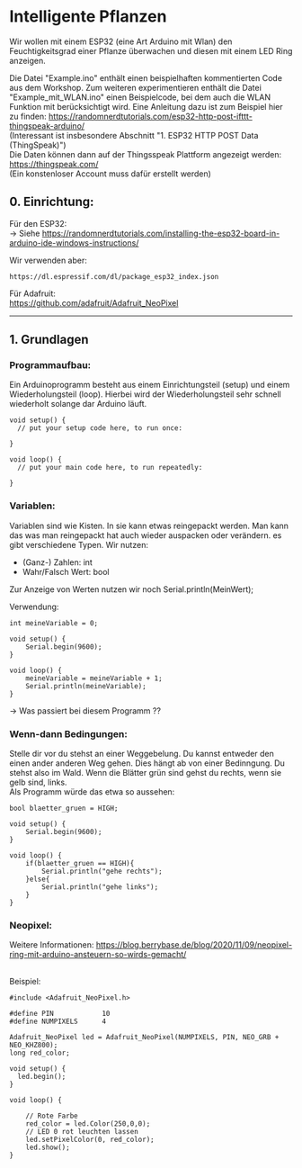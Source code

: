# Intelligente Pflanzen

Wir wollen mit einem ESP32 (eine Art Arduino mit Wlan) den Feuchtigkeitsgrad einer Pflanze überwachen und diesen mit einem LED Ring anzeigen.

Die Datei "Example.ino" enthält einen beispielhaften kommentierten Code aus dem Workshop. Zum weiteren experimentieren enthält die Datei "Example_mit_WLAN.ino" einen Beispielcode, bei dem auch die WLAN Funktion mit berücksichtigt wird. 
Eine Anleitung dazu ist zum Beispiel hier zu finden:
https://randomnerdtutorials.com/esp32-http-post-ifttt-thingspeak-arduino/ <br>
(Interessant ist insbesondere Abschnitt "1. ESP32 HTTP POST Data (ThingSpeak)")
<br>
Die Daten können dann auf der Thingsspeak Plattform angezeigt werden:
https://thingspeak.com/ <br> 
(Ein konstenloser Account muss dafür erstellt werden)
## 0. Einrichtung:

Für den ESP32:<br>
-> Siehe https://randomnerdtutorials.com/installing-the-esp32-board-in-arduino-ide-windows-instructions/

Wir verwenden aber:
```
https://dl.espressif.com/dl/package_esp32_index.json
```

Für Adafruit:
<br>
https://github.com/adafruit/Adafruit_NeoPixel


___

## 1. Grundlagen

### Programmaufbau:
Ein Arduinoprogramm besteht aus einem Einrichtungsteil (setup) und einem Wiederholungsteil (loop).
Hierbei wird der Wiederholungsteil sehr schnell wiederholt solange dar Arduino läuft.

```
void setup() {
  // put your setup code here, to run once:

}

void loop() {
  // put your main code here, to run repeatedly:

}
```
### Variablen:
Variablen sind wie Kisten. In sie kann etwas reingepackt werden. Man kann das was man reingepackt hat auch wieder auspacken oder verändern. es gibt verschiedene Typen. Wir nutzen:
- (Ganz-) Zahlen: int
- Wahr/Falsch Wert: bool

Zur Anzeige von Werten nutzen wir noch Serial.println(MeinWert);

Verwendung:

```
int meineVariable = 0;

void setup() {
    Serial.begin(9600);
}

void loop() {
    meineVariable = meineVariable + 1;
    Serial.println(meineVariable);
}
```
-> Was passiert bei diesem Programm ??

### Wenn-dann Bedingungen:
Stelle dir vor du stehst an einer Weggebelung. Du kannst entweder den einen ander anderen Weg gehen. Dies hängt ab von einer Bedinngung. Du stehst also im Wald. Wenn die Blätter grün sind gehst du rechts, wenn sie gelb sind, links.
<br>Als Programm würde das etwa so aussehen:
```
bool blaetter_gruen = HIGH;

void setup() {
    Serial.begin(9600);
}

void loop() {
    if(blaetter_gruen == HIGH){
        Serial.println("gehe rechts");
    }else{
        Serial.println("gehe links");
    }
}
```

### Neopixel:

Weitere Informationen: https://blog.berrybase.de/blog/2020/11/09/neopixel-ring-mit-arduino-ansteuern-so-wirds-gemacht/

<br> Beispiel:



```
#include <Adafruit_NeoPixel.h>

#define PIN            10
#define NUMPIXELS      4

Adafruit_NeoPixel led = Adafruit_NeoPixel(NUMPIXELS, PIN, NEO_GRB + NEO_KHZ800);
long red_color;

void setup() {
  led.begin();
}

void loop() {
    
    // Rote Farbe
    red_color = led.Color(250,0,0);
    // LED 0 rot leuchten lassen
    led.setPixelColor(0, red_color);
    led.show();
}
```

